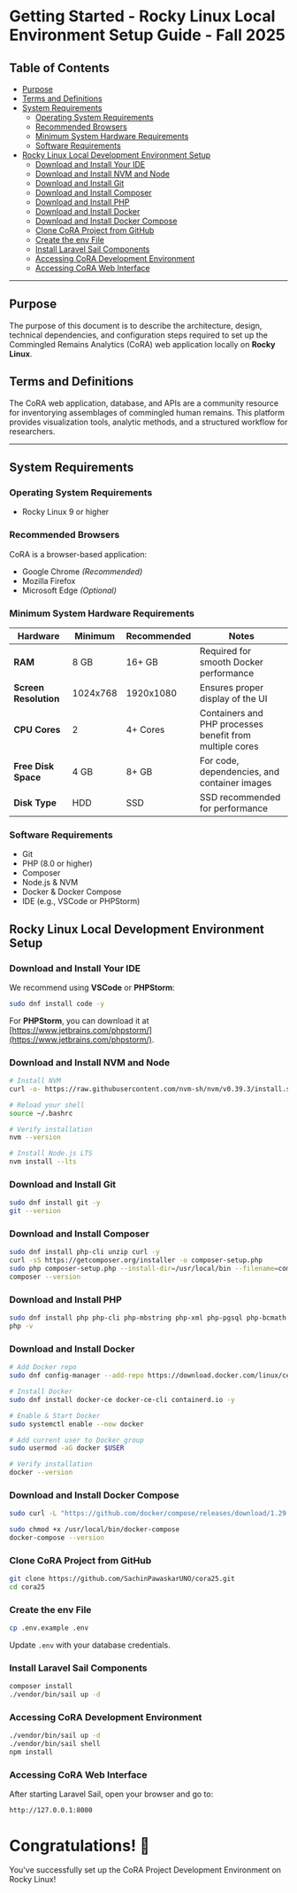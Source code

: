 
# Getting Started - Rocky Linux Local Environment Setup Guide - Fall 2025

## Table of Contents
- [Purpose](#purpose)
- [Terms and Definitions](#terms-and-definitions)
- [System Requirements](#system-requirements)
    - [Operating System Requirements](#operating-system-requirements)
    - [Recommended Browsers](#recommended-browsers)
    - [Minimum System Hardware Requirements](#minimum-system-hardware-requirements)
    - [Software Requirements](#software-requirements)
- [Rocky Linux Local Development Environment Setup](#rocky-linux-local-development-environment-setup)
    - [Download and Install Your IDE](#download-and-install-your-ide)
    - [Download and Install NVM and Node](#download-and-install-nvm-and-node)
    - [Download and Install Git](#download-and-install-git)
    - [Download and Install Composer](#download-and-install-composer)
    - [Download and Install PHP](#download-and-install-php)
    - [Download and Install Docker](#download-and-install-docker)
    - [Download and Install Docker Compose](#download-and-install-docker-compose)
    - [Clone CoRA Project from GitHub](#clone-cora-project-from-github)
    - [Create the env File](#create-the-env-file)
    - [Install Laravel Sail Components](#install-laravel-sail-components)
    - [Accessing CoRA Development Environment](#accessing-cora-development-environment)
    - [Accessing CoRA Web Interface](#accessing-cora-web-interface)

---

## Purpose
The purpose of this document is to describe the architecture, design, technical dependencies, and configuration steps required to set up the Commingled Remains Analytics (CoRA) web application locally on **Rocky Linux**.

## Terms and Definitions
The CoRA web application, database, and APIs are a community resource for inventorying assemblages of commingled human remains. This platform provides visualization tools, analytic methods, and a structured workflow for researchers.

---

## System Requirements

### Operating System Requirements
- Rocky Linux 9 or higher

### Recommended Browsers
CoRA is a browser-based application:
- Google Chrome *(Recommended)*
- Mozilla Firefox
- Microsoft Edge *(Optional)*

### Minimum System Hardware Requirements

| Hardware          | Minimum    | Recommended       | Notes |
| ----------------- | ---------- | ----------------- | ----------------------------- |
| **RAM**          | 8 GB       | 16+ GB            | Required for smooth Docker performance |
| **Screen Resolution** | 1024x768 | 1920x1080       | Ensures proper display of the UI |
| **CPU Cores**    | 2          | 4+ Cores          | Containers and PHP processes benefit from multiple cores |
| **Free Disk Space** | 4 GB     | 8+ GB            | For code, dependencies, and container images |
| **Disk Type**    | HDD        | SSD               | SSD recommended for performance |

### Software Requirements
- Git
- PHP (8.0 or higher)
- Composer
- Node.js & NVM
- Docker & Docker Compose
- IDE (e.g., VSCode or PHPStorm)

## Rocky Linux Local Development Environment Setup

### Download and Install Your IDE
We recommend using **VSCode** or **PHPStorm**:
```bash
sudo dnf install code -y
```
For **PHPStorm**, you can download it at [https://www.jetbrains.com/phpstorm/](https://www.jetbrains.com/phpstorm/).

### Download and Install NVM and Node
```bash
# Install NVM
curl -o- https://raw.githubusercontent.com/nvm-sh/nvm/v0.39.3/install.sh | bash

# Reload your shell
source ~/.bashrc

# Verify installation
nvm --version

# Install Node.js LTS
nvm install --lts
```

### Download and Install Git
```bash
sudo dnf install git -y
git --version
```

### Download and Install Composer
```bash
sudo dnf install php-cli unzip curl -y
curl -sS https://getcomposer.org/installer -o composer-setup.php
sudo php composer-setup.php --install-dir=/usr/local/bin --filename=composer
composer --version
```

### Download and Install PHP
```bash
sudo dnf install php php-cli php-mbstring php-xml php-pgsql php-bcmath php-gd php-curl unzip -y
php -v
```

### Download and Install Docker
```bash
# Add Docker repo
sudo dnf config-manager --add-repo https://download.docker.com/linux/centos/docker-ce.repo

# Install Docker
sudo dnf install docker-ce docker-ce-cli containerd.io -y

# Enable & Start Docker
sudo systemctl enable --now docker

# Add current user to Docker group
sudo usermod -aG docker $USER

# Verify installation
docker --version
```

### Download and Install Docker Compose
```bash
sudo curl -L "https://github.com/docker/compose/releases/download/1.29.2/docker-compose-$(uname -s)-$(uname -m)" -o /usr/local/bin/docker-compose

sudo chmod +x /usr/local/bin/docker-compose
docker-compose --version
```

### Clone CoRA Project from GitHub
```bash
git clone https://github.com/SachinPawaskarUNO/cora25.git
cd cora25
```

### Create the env File
```bash
cp .env.example .env
```

Update `.env` with your database credentials.

### Install Laravel Sail Components
```bash
composer install
./vendor/bin/sail up -d
```

### Accessing CoRA Development Environment
```bash
./vendor/bin/sail up -d
./vendor/bin/sail shell
npm install
```

### Accessing CoRA Web Interface
After starting Laravel Sail, open your browser and go to:
```
http://127.0.0.1:8000
```

# Congratulations! 🎉  
You've successfully set up the CoRA Project Development Environment on Rocky Linux!
